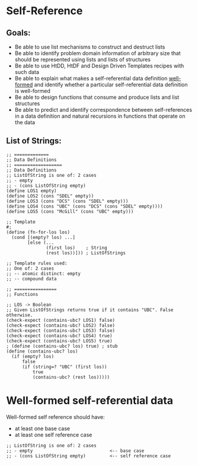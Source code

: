 # Self-Reference
## Goals:
* Be able to use list mechanisms to construct and destruct lists
* Be able to identify problem domain information of arbitrary size that should be represented using lists and lists of structures
* Be able to use HtDD, HtDF and Design Driven Templates recipes with such data
* Be able to explain what makes a self-referential data definition [well-formed](#well-formed-self-referential-data) and identify whether a particular self-referential data definition is well-formed
* Be able to design functions that consume and produce lists and list structures
* Be able to predict and identify correspondence between self-references in a data definition and natural recursions in functions that operate on the data

## List of Strings:
```racket
;; =============
;; Data Definitions
;; ==================
;; Data Definitions
;; ListOfString is one of: 2 cases
;; - empty
;; - (cons ListOfString empty)
(define LOS1 empty)
(define LOS2 (cons "SDEL" empty))
(define LOS3 (cons "DCS" (cons "SDEL" empty)))
(define LOS4 (cons "UBC" (cons "DCS" (cons "SDEL" empty))))
(define LOS5 (cons "McGill" (cons "UBC" empty)))

;; Template
#;
(define (fn-for-los los)
  (cond [(empty? los) ...]
        [else (...
               (first los)    ; String
               (rest los))])) ; ListOfStrings

;; Template rules used:
;; One of: 2 cases
;; -- atomic distinct: empty
;; -- compound data

;; ================
;; Functions

;; LOS -> Boolean
;; Given ListOfStrings returns true if it contains "UBC". False otherwise.
(check-expect (contains-ubc? LOS1) false)
(check-expect (contains-ubc? LOS2) false)
(check-expect (contains-ubc? LOS3) false)
(check-expect (contains-ubc? LOS4) true)
(check-expect (contains-ubc? LOS5) true)
; (define (contains-ubc? los) true) ; stub
(define (contains-ubc? los)
  (if (empty? los)
      false
      (if (string=? "UBC" (first los))
          true
          (contains-ubc? (rest los)))))

```
# Well-formed self-referential data
Well-formed self reference should have:
* at least one base case
* at least one self reference case
```racket
;; ListOfString is one of: 2 cases
;; - empty                             <-- base case
;; - (cons ListOfString empty)         <-- self reference case
```
